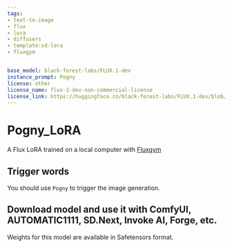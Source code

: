 ```yaml
---
tags:
- text-to-image
- flux
- lora
- diffusers
- template:sd-lora
- fluxgym


base_model: black-forest-labs/FLUX.1-dev
instance_prompt: Pogny
license: other
license_name: flux-1-dev-non-commercial-license
license_link: https://huggingface.co/black-forest-labs/FLUX.1-dev/blob/main/LICENSE.md
---
```


# Pogny_LoRA

A Flux LoRA trained on a local computer with [Fluxgym](https://github.com/cocktailpeanut/fluxgym)

<Gallery />

## Trigger words

You should use `Pogny` to trigger the image generation.

## Download model and use it with ComfyUI, AUTOMATIC1111, SD.Next, Invoke AI, Forge, etc.

Weights for this model are available in Safetensors format.


